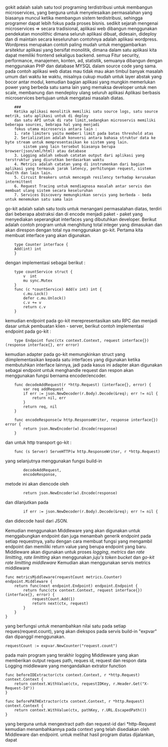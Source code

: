 gokit adalah salah satu tool programing terdistribusi untuk membangun microservices, 
    yang berguna untuk menyelesaikan permasalahan yang biasanya muncul ketika membangun 
    sistem terdistribusi, sehingga programer dapat lebih fokus pada proses bisnis.
sedikit sejarah mengenai microservices => secara tradisional, aplikasi web dibangun menggunakan 
    pendekatan monolithic dimana seluruh aplikasi dibuat, didesain, dideploy dan di maintain secara keseluruhan
        contohnya adalah aplikasi wordpress. Wordpress merupakan contoh paling mudah untuk menggambarkan arsitektur 
        aplikasi yang bersifat monolitik, dimana dalam satu aplikasi kita dapat memiliki frontend sekaligus backend.
        semua Fitur security, performance, manajemen, konten, ad, statistik, semuanya dibangun dengan menggunakan
        PHP dan database MYSQL dalam source code yang sama.
    pada contoh aplikasi web diatas mau tidak mau akan timbul banyak masalah umum dari waktu ke waktu, misalnya
    cukup mudah untuk layer abstak yang bocor antar modul, kemudian bagian aplikasi yang mungkin memerlukan 
    power yang berbeda satu sama lain yang memaksa developer untuk men scale, membanung dan mendeploy ulang seluruh aplikasi
        Aplikasi berbasis microservices bertujuan untuk mengatasi masalah diatas.

        ### 
        Ketika aplikasi monolitik memiliki satu source logs, satu source metrik, satu aplikasi untuk di deploy 
        dan satu API untuk di rate limit,sedangkan microservis memiliki beberapa sources, bebrapa hal yang menjadi
        fokus utama microservis antara lain :
        1. rate limiters yaitu memberi limit pada batas threshold atas
        2. Serialization adalah konversi antara bahasa struktur data ke byte stream untuk mempresentasikan ke sistem yang lain.
            sistem yang lain tersebut biasanya berupa browser(json/xml/html) atau database
        3. Logging adalah sebuah catatan output dari aplikasi yang terstruktur yang diurutkan berdasarkan waktu
        4. Metrics adalah catatan yang di instrumenkan dari bagian aplikasi yang termasuk jarak latency, perhitungan request, sistem health dan lain lain. 
        5. Circuit Breakers untuk mencegah resilency terhadap kerusakan intermittent
        6. Request Tracing untuk mendiagnosa masalah antar servis dan membuat ulang sistem secara keseluruhan
        7. Services Discovery memungkinkan servis yang berbeda - beda untuk menemukan satu sama lain

go-kit adalah salah satu tools untuk menangani permasalahan diatas, terdiri dari beberapa abstraksi dan di encode 
menjadi paket - paket yang menyediakan seperangkat interfaces yang dibutuhkan developer.
    Berikut adalah contoh program untuk menghitung total integer yang dimasukan dan akan direspon dengan
    total nya menggunakan go-kit. 
    Pertama kita membuat interface yang akan digunakan.
~~~    
    type Counter interface {
	Add(int) int
	}	
~~~
dengan implementasi sebagai berikut : 
~~~	
	type countService struct {
		v  int
		mu sync.Mutex
	}
	func (c *countService) Add(v int) int {
		c.mu.Lock()
		defer c.mu.Unlock()
		c.v += v
		return c.v
	}
~~~	
kemudian endpoint pada go-kit merepresentasikan satu RPC dan menjadi dasar untuk pembuatan klien - server,
berikut contoh implementasi endpoint pada go-kit  :
~~~	
	type Endpoint func(ctx context.Context, request interface{}) (response interface{}, err error)
~~~	
kemudian adapter pada go-kit memungkinkan struct yang diimplementasikan kepada satu interfaces 
yang digunakan ketika membutuhkan interface lainnya, jadi pada kasus ini adapter akan digunakan sebagai endpoint
untuk menghandle request dan respon akan menggunakan fungsi bernama encoder/encoder.
~~~
	func decodeAddRequest(r *http.Request) (interface{}, error) {
		var req addRequest
		if err := json.NewDecoder(r.Body).Decode(&req); err != nil {
			return nil, err
		}
		return req, nil
	}

	func encodeResponse(w http.ResponseWriter, response interface{}) error {
		return json.NewEncoder(w).Encode(response)
	}
~~~	
dan untuk http transport go-kit :
~~~
	func (s Server) ServeHTTP(w http.ResponseWriter, r *http.Request)
~~~
yang selanjutnya menggunakan fungsi build-in
~~~ 
		decodeAddRequest,
		encodeResponse,
~~~
metode ini akan diencode oleh
~~~
		return json.NewEncoder(w).Encode(response)
~~~
dan dilanjutkan pada
~~~
		if err := json.NewDecoder(r.Body).Decode(&req); err != nil {
~~~
dan didecode hasil dari JSON.


Kemudian menggunakan Middleware yang akan digunakan untuk menggabungkan endpoint dan juga menambah generik endpoint
	pada setiap requestnya, yaitu dengan cara membuat fungsi 
	yang mengambil endpoint dan memiliki return value yang berupa endpoint yang baru.
	Middleware akan digunakan untuk proses <i>logging</i>, <i>metrics</i> dan <i>rate limitting</i>, <i>rate limitting</i> akan
	menggunakan <i>juju's token bucket</i> dan <i>go-kit rate limitting middleware</i>
Kemudian akan menggunakan servis metrics middleware 
~~~
func metricsMiddleware(requestCount metrics.Counter) endpoint.Middleware {
	return func(next endpoint.Endpoint) endpoint.Endpoint {
		return func(ctx context.Context, request interface{}) (interface{}, error) {
			requestCount.Add(1)
			return next(ctx, request)
		}
	}
}
~~~
yang berfungsi untuk menambahkan nilai satu pada setiap reques(request.count),
yang akan diekspos pada servis build-in "expvar" dan dipanggil menggunakan. 
~~~
requestCount := expvar.NewCounter("request.count")
~~~
pada main program
yang terakhir logging Middleware yang akan memberikan output reques path, reques id, request dan respon data
Logging middleware yang mengandalkan extrator function
~~~
func beforeIDExtractor(ctx context.Context, r *http.Request) context.Context {
	return context.WithValue(ctx, requestIDKey, r.Header.Get("X-Request-Id"))
}

func beforePATHExtractor(ctx context.Context, r *http.Request) context.Context {
	return context.WithValue(ctx, pathKey, r.URL.EscapedPath())
}
~~~
 yang berguna untuk mengextract path dan request-id dari 
*http-Request kemudian menambahkannya pada context yang telah disediakan oleh Middleware dan endpoint.
untuk melihat hasil program diatas dijalankan, dapat 
